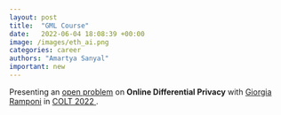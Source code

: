```yaml
---
layout: post
title:  "GML Course"
date:   2022-06-04 18:08:39 +00:00
image: /images/eth_ai.png
categories: career
authors: "Amartya Sanyal"
important: new
---
```

Presenting an <a
href="http://learningtheory.org/colt2022/abstracts.html#Open%20problem%20session%20II">
open problem</a> on <strong > Online Differential Privacy</strong> with <a
href="https://gioramponi.github.io/"> Giorgia Ramponi</a> in
<a href="http://learningtheory.org/colt2022/"> COLT 2022 </a>.